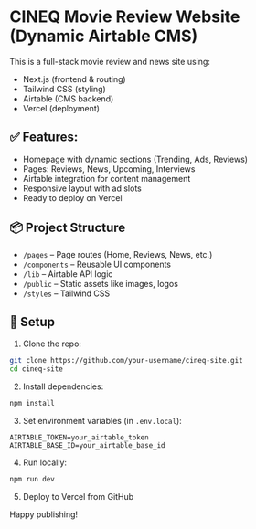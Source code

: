 # CINEQ Movie Review Website (Dynamic Airtable CMS)

This is a full-stack movie review and news site using:
- Next.js (frontend & routing)
- Tailwind CSS (styling)
- Airtable (CMS backend)
- Vercel (deployment)

## ✅ Features:
- Homepage with dynamic sections (Trending, Ads, Reviews)
- Pages: Reviews, News, Upcoming, Interviews
- Airtable integration for content management
- Responsive layout with ad slots
- Ready to deploy on Vercel

## 📦 Project Structure
- `/pages` – Page routes (Home, Reviews, News, etc.)
- `/components` – Reusable UI components
- `/lib` – Airtable API logic
- `/public` – Static assets like images, logos
- `/styles` – Tailwind CSS

## 🔧 Setup

1. Clone the repo:
```bash
git clone https://github.com/your-username/cineq-site.git
cd cineq-site
```

2. Install dependencies:
```bash
npm install
```

3. Set environment variables (in `.env.local`):
```
AIRTABLE_TOKEN=your_airtable_token
AIRTABLE_BASE_ID=your_airtable_base_id
```

4. Run locally:
```bash
npm run dev
```

5. Deploy to Vercel from GitHub

Happy publishing!
